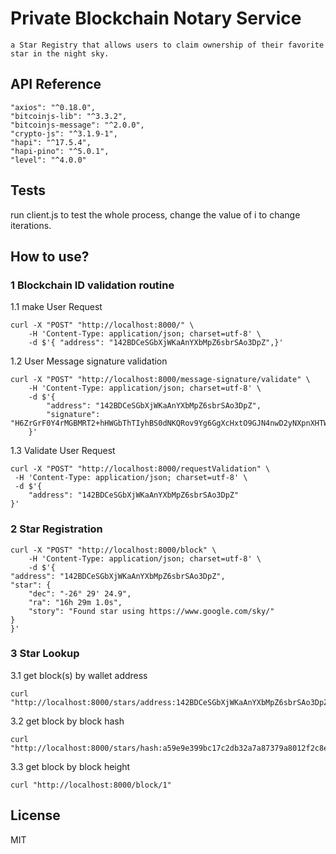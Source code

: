# Private Blockchain Notary Service
    a Star Registry that allows users to claim ownership of their favorite star in the night sky.


## API Reference
    "axios": "^0.18.0",
    "bitcoinjs-lib": "^3.3.2",
    "bitcoinjs-message": "^2.0.0",
    "crypto-js": "^3.1.9-1",
    "hapi": "^17.5.4",
    "hapi-pino": "^5.0.1",
    "level": "^4.0.0"

## Tests
run client.js to test the whole process, change the value of i to change iterations.

## How to use?
### 1 Blockchain ID validation routine
1.1 make User Request

    curl -X "POST" "http://localhost:8000/" \
        -H 'Content-Type: application/json; charset=utf-8' \
        -d $'{ "address": "142BDCeSGbXjWKaAnYXbMpZ6sbrSAo3DpZ",}'

1.2	User Message signature validation

    curl -X "POST" "http://localhost:8000/message-signature/validate" \
        -H 'Content-Type: application/json; charset=utf-8' \
        -d $'{
            "address": "142BDCeSGbXjWKaAnYXbMpZ6sbrSAo3DpZ",
            "signature": "H6ZrGrF0Y4rMGBMRT2+hHWGbThTIyhBS0dNKQRov9Yg6GgXcHxtO9GJN4nwD2yNXpnXHTWU9i+qdw5vpsooryLU="
        }'

1.3 Validate User Request

    curl -X "POST" "http://localhost:8000/requestValidation" \
     -H 'Content-Type: application/json; charset=utf-8' \
     -d $'{
        "address": "142BDCeSGbXjWKaAnYXbMpZ6sbrSAo3DpZ"
    }'

### 2 Star Registration

    curl -X "POST" "http://localhost:8000/block" \
        -H 'Content-Type: application/json; charset=utf-8' \
        -d $'{
    "address": "142BDCeSGbXjWKaAnYXbMpZ6sbrSAo3DpZ",
    "star": {
        "dec": "-26° 29' 24.9",
        "ra": "16h 29m 1.0s",
        "story": "Found star using https://www.google.com/sky/"
    }
    }'


### 3 Star Lookup
3.1 get block(s) by wallet address

    curl "http://localhost:8000/stars/address:142BDCeSGbXjWKaAnYXbMpZ6sbrSAo3DpZ"

3.2 get block by block hash

    curl "http://localhost:8000/stars/hash:a59e9e399bc17c2db32a7a87379a8012f2c8e08dd661d7c0a6a4845d4f3ffb9f"

3.3 get block by block height

    curl "http://localhost:8000/block/1"

## License
MIT



